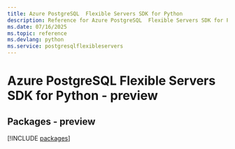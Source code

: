 ```yaml
---
title: Azure PostgreSQL  Flexible Servers SDK for Python
description: Reference for Azure PostgreSQL  Flexible Servers SDK for Python
ms.date: 07/16/2025
ms.topic: reference
ms.devlang: python
ms.service: postgresqlflexibleservers
---
```

# Azure PostgreSQL  Flexible Servers SDK for Python - preview
## Packages - preview
[!INCLUDE [packages](postgresql--flexible-servers-index.md)]